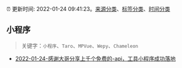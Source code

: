 :alarm_clock: 更新时间: 2022-01-24 09:41:23。[来源分类](../README.md)、[标签分类](../TAGS.md)、[时间分类](../TIMELINE.md)

## 小程序


> 关键字：`小程序`、`Taro`、`MPVue`、`Wepy`、`Chameleon`



- [2022-01-24-感谢大哥分享上千个免费的-api，工具小程序成功落地](https://www.v2ex.com/t/830300) 